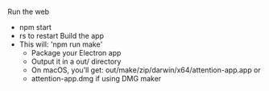 Run the web
- npm start
- rs to restart
Build the app
- This will: 'npm run make'
  - Package your Electron app
  - Output it in a out/ directory
  - On macOS, you’ll get: out/make/zip/darwin/x64/attention-app.app
  or
  - attention-app.dmg if using DMG maker

